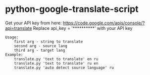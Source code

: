 # python-google-translate-script

Get your API key from here: 
   https://code.google.com/apis/console/?api=translate
Replace 
    api_key = '**********' with your API key
 
    Usage:
        first arg - string to translate
        second arg - source lang
        third arg - target lang    
    Example:
        translate.py 'text to translate' en ru
        translate.py 'text to translate' ru en
        translate.py 'auto detect source language' ru
